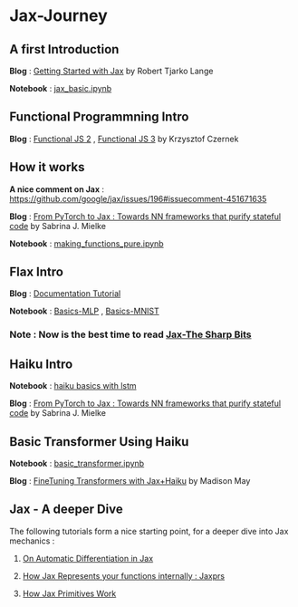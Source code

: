 # Jax-Journey

## A first Introduction 

**Blog** : [Getting Started with Jax](https://roberttlange.github.io/posts/2020/03/blog-post-10/) by Robert Tjarko Lange

**Notebook** : [jax_basic.ipynb](https://github.com/deterministic-algorithms-lab/Jax-Journey/blob/main/jax_basic.ipynb)

## Functional Programmning Intro

**Blog** : [Functional JS 2](https://medium.com/dailyjs/functional-js-2-functions-duh-70bf22f87bb8) , [Functional JS 3](https://medium.com/dailyjs/functional-js-3-state-89d8cc9ebc9e) by Krzysztof Czernek

## How it works 

**A nice comment on Jax** :  https://github.com/google/jax/issues/196#issuecomment-451671635

**Blog** : [From PyTorch to Jax : Towards NN frameworks that purify stateful code](https://sjmielke.com/jax-purify.htm) by Sabrina J. Mielke

**Notebook** : [making_functions_pure.ipynb](https://github.com/deterministic-algorithms-lab/Jax-Journey/blob/main/making_functions_pure.ipynb)

## Flax Intro

**Blog** :  [Documentation Tutorial](https://flax.readthedocs.io/en/latest/notebooks/flax_basics.html)

**Notebook** : [Basics-MLP](https://github.com/deterministic-algorithms-lab/Jax-Journey/blob/main/flax_basics.ipynb) , [Basics-MNIST](https://github.com/deterministic-algorithms-lab/Jax-Journey/blob/main/flax_mnist.ipynb)

### Note : Now is the best time to read [Jax-The Sharp Bits](https://jax.readthedocs.io/en/latest/notebooks/Common_Gotchas_in_JAX.html)

## Haiku Intro

**Notebook** : [haiku basics with lstm](https://github.com/deterministic-algorithms-lab/Jax-Journey/blob/main/haiku_basics.ipynb)

**Blog** : [From PyTorch to Jax : Towards NN frameworks that purify stateful code](https://sjmielke.com/jax-purify.htm) by Sabrina J. Mielke

## Basic Transformer Using Haiku

**Notebook** : [basic_transformer.ipynb](https://github.com/deterministic-algorithms-lab/Jax-Journey/blob/main/basic_transformer.ipynb)

**Blog** : [FineTuning Transformers with Jax+Haiku](https://www.pragmatic.ml/finetuning-transformers-with-jax-and-haiku/) by Madison May

## Jax - A deeper Dive

The following tutorials form a nice starting point, for a deeper dive into Jax mechanics :

1. [On Automatic Differentiation in Jax](https://jax.readthedocs.io/en/latest/notebooks/autodiff_cookbook.html)

2. [How Jax Represents your functions internally : Jaxprs](https://jax.readthedocs.io/en/latest/jaxpr.html#understanding-jaxprs)

3. [How Jax Primitives Work](https://jax.readthedocs.io/en/latest/notebooks/How_JAX_primitives_work.html)
